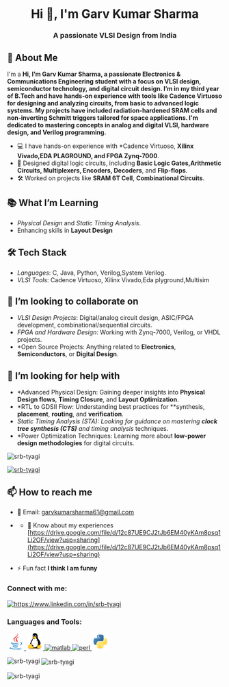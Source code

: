 <h1 align="center">Hi 👋, I'm Garv Kumar Sharma</h1>
<h3 align="center">A passionate VLSI Design from India</h3>

## 🚀 About Me
I'm a **Hi, I’m Garv Kumar Sharma, a passionate Electronics & Communications Engineering student with a focus on VLSI design, semiconductor technology, and digital circuit design. I’m in my third year of B.Tech and have hands-on experience with tools like Cadence Virtuoso for designing and analyzing circuits, from basic to advanced logic systems. My projects have included radiation-hardened SRAM cells and non-inverting Schmitt triggers tailored for space applications. I'm dedicated to mastering concepts in analog and digital VLSI, hardware design, and Verilog programming.**

- 💻 I have hands-on experience with *Cadence Virtuoso, **Xilinx Vivado,EDA PLAGROUND, and FPGA Zynq-7000**.
- 🔧 Designed digital logic circuits, including **Basic Logic Gates,Arithmetic Circuits, Multiplexers, Encoders, Decoders**, and **Flip-flops**.
- 🛠️ Worked on projects like **SRAM 6T Cell**, **Combinational Circuits**.

## 📚 What I’m Learning
- *Physical Design* and *Static Timing Analysis*.
- Enhancing skills in **Layout Design**

## 🛠️ Tech Stack
- *Languages*: C, Java, Python, Verilog,System Verilog.
- *VLSI Tools*: Cadence Virtuoso, Xilinx Vivado,Eda plyground,Multisim

## 👯 I’m looking to collaborate on
- *VLSI Design Projects*: Digital/analog circuit design, ASIC/FPGA development, combinational/sequential circuits.
- *FPGA and Hardware Design*: Working with Zynq-7000, Verilog, or VHDL projects.
- *Open Source Projects: Anything related to **Electronics**, **Semiconductors**, or **Digital Design**.

## 🤝 I’m looking for help with
- *Advanced Physical Design: Gaining deeper insights into **Physical Design flows**, **Timing Closure**, and **Layout Optimization**.
- *RTL to GDSII Flow: Understanding best practices for **synthesis, **placement**, **routing**, and **verification**.
- *Static Timing Analysis (STA): Looking for guidance on mastering **clock tree synthesis (CTS)** and *timing analysis** techniques.
- *Power Optimization Techniques: Learning more about **low-power design methodologies** for digital circuits.


<p align="left"> <img src="https://komarev.com/ghpvc/?username=srb-tyagi&label=Profile%20views&color=0e75b6&style=flat" alt="srb-tyagi" /> </p>

<p align="left"> <a href="https://github.com/ryo-ma/github-profile-trophy"><img src="https://github-profile-trophy.vercel.app/?username=srb-tyagi" alt="srb-tyagi" /></a> </p>



## 📫 How to reach me
- 📧 Email: garvkumarsharma61@gmail.com

- - 📄 Know about my experiences [https://drive.google.com/file/d/12c87UE9CJ2tJb6EM40yKAm8psq1Li2OF/view?usp=sharing](https://drive.google.com/file/d/12c87UE9CJ2tJb6EM40yKAm8psq1Li2OF/view?usp=sharing)

- ⚡ Fun fact **I think I am funny**

<h3 align="left">Connect with me:</h3>
<p align="left">
<a href="http://www.linkedin.com/in/garv-kumar-sharma-vlsi-" target="blank"><img align="center" src="https://raw.githubusercontent.com/rahuldkjain/github-profile-readme-generator/master/src/images/icons/Social/linked-in-alt.svg" alt="https://www.linkedin.com/in/srb-tyagi" height="30" width="40" /></a>
</p>

<h3 align="left">Languages and Tools:</h3>
<p align="left"> <a href="https://www.java.com" target="_blank" rel="noreferrer"> <img src="https://raw.githubusercontent.com/devicons/devicon/master/icons/java/java-original.svg" alt="java" width="40" height="40"/> </a> <a href="https://www.linux.org/" target="_blank" rel="noreferrer"> <img src="https://raw.githubusercontent.com/devicons/devicon/master/icons/linux/linux-original.svg" alt="linux" width="40" height="40"/> </a> <a href="https://www.mathworks.com/" target="_blank" rel="noreferrer"> <img src="https://upload.wikimedia.org/wikipedia/commons/2/21/Matlab_Logo.png" alt="matlab" width="40" height="40"/> </a> <a href="https://www.perl.org/" target="_blank" rel="noreferrer"> <img src="https://api.iconify.design/logos-perl.svg" alt="perl" width="40" height="40"/> </a> <a href="https://www.python.org" target="_blank" rel="noreferrer"> <img src="https://raw.githubusercontent.com/devicons/devicon/master/icons/python/python-original.svg" alt="python" width="40" height="40"/> </a> </p>



<p><img align="left" src="https://github-readme-stats.vercel.app/api/top-langs?username=srb-tyagi&show_icons=true&locale=en&layout=compact" alt="srb-tyagi" /></p>

<p>&nbsp;<img align="center" src="https://github-readme-stats.vercel.app/api?username=srb-tyagi&show_icons=true&locale=en" alt="srb-tyagi" /></p>

<p><img align="center" src="https://github-readme-streak-stats.herokuapp.com/?user=srb-tyagi&" alt="srb-tyagi" /></p>

